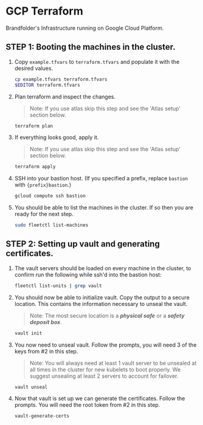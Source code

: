 # GCP Terraform
Brandfolder's Infrastructure running on Google Cloud Platform.

## STEP 1: Booting the machines in the cluster.

1.  Copy `example.tfvars` to `terraform.tfvars` and populate it with the desired
    values.

    ```sh
    cp example.tfvars terraform.tfvars
    $EDITOR terraform.tfvars
    ```

2.  Plan terraform and inspect the changes.
    > Note: If you use atlas skip this step and see the 'Atlas setup' section
      below.

    ```sh
    terraform plan
    ```

3.  If everything looks good, apply it.
    > Note: If you use atlas skip this step and see the 'Atlas setup' section
      below.

    ```sh
    terraform apply
    ```

4.  SSH into your bastion host. (If you specified a prefix, replace `bastion` with `{prefix}bastion`.)

    ```sh
    gcloud compute ssh bastion
    ```

5.  You should be able to list the machines in the cluster. If so then you are ready for the next step.

    ```sh
    sudo fleetctl list-machines
    ```

## STEP 2: Setting up vault and generating certificates.

1.  The vault servers should be loaded on every machine in the cluster, to
    confirm run the following while ssh'd into the bastion host:

    ```sh
    fleetctl list-units | grep vault
    ```

2.  You should now be able to initialize vault. Copy the output to a secure
    location. This contains the information necessary to unseal the vault.
    > Note: The most secure location is a ***physical safe*** or a
      ***safety deposit box***.

    ```sh
    vault init
    ```

3.  You now need to unseal vault. Follow the prompts, you will need 3 of the
    keys from #2 in this step.

    > Note: You will always need at least 1 vault server to be unsealed at all
      times in the cluster for new kubelets to boot properly. We suggest
      unsealing at least 2 servers to account for failover.

    ```sh
    vault unseal
    ```

4.  Now that vault is set up we can generate the certificates. Follow the
    prompts. You will need the root token from #2 in this step.

    ```sh
    vault-generate-certs
    ```
